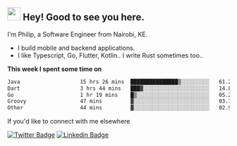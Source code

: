 <h2><img src="https://slackmojis.com/emojis/3643-cool-doge/download" width="30"/> Hey! Good to see you here.</h2>

<p>I'm Philip, a Software Engineer from Nairobi, KE. 

- I build mobile and backend applications.
- I like Typescript, Go, Flutter, Kotlin.. I write Rust sometimes too..</p>

**This week I spent some time on**
<!--START_SECTION:waka-->

```txt
Java                   15 hrs 26 mins  ███████████████▒░░░░░░░░░   61.25 %
Dart                   3 hrs 44 mins   ███▓░░░░░░░░░░░░░░░░░░░░░   14.83 %
Go                     1 hr 19 mins    █▒░░░░░░░░░░░░░░░░░░░░░░░   05.28 %
Groovy                 47 mins         ▓░░░░░░░░░░░░░░░░░░░░░░░░   03.15 %
Other                  44 mins         ▓░░░░░░░░░░░░░░░░░░░░░░░░   02.95 %
```

<!--END_SECTION:waka-->

If you'd like to connect with me elsewhere

[![Twitter Badge](https://img.shields.io/badge/-Twitter-1ca0f1?style=flat-square&labelColor=1ca0f1&logo=twitter&logoColor=white&link=https://twitter.com/_diogorodrigues)](https://twitter.com/kimathiphil)  [![Linkedin Badge](https://img.shields.io/badge/-LinkedIn-blue?style=flat-square&logo=Linkedin&logoColor=white&link=https://www.linkedin.com/in/philip-kimathi-2604a9114/)](https://www.linkedin.com/in/philip-kimathi-2604a9114/)
